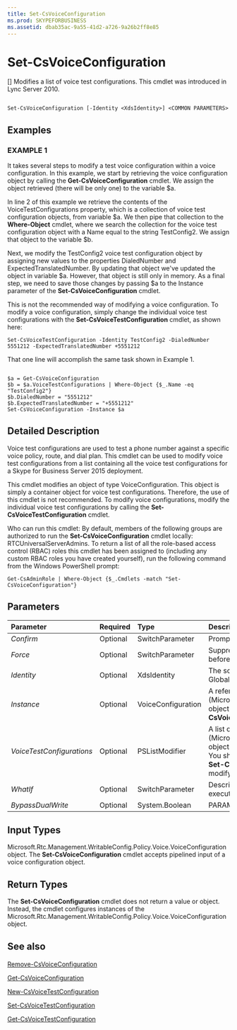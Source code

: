```yaml
---
title: Set-CsVoiceConfiguration
ms.prod: SKYPEFORBUSINESS
ms.assetid: dbab35ac-9a55-41d2-a726-9a26b2ff8e85
---
```



# Set-CsVoiceConfiguration
[]
Modifies a list of voice test configurations. This cmdlet was introduced in Lync Server 2010.
  
    
    


```

Set-CsVoiceConfiguration [-Identity <XdsIdentity>] <COMMON PARAMETERS>

```


## Examples


  
    
    

### EXAMPLE 1

It takes several steps to modify a test voice configuration within a voice configuration. In this example, we start by retrieving the voice configuration object by calling the **Get-CsVoiceConfiguration** cmdlet. We assign the object retrieved (there will be only one) to the variable $a.
  
    
    
In line 2 of this example we retrieve the contents of the VoiceTestConfigurations property, which is a collection of voice test configuration objects, from variable $a. We then pipe that collection to the **Where-Object** cmdlet, where we search the collection for the voice test configuration object with a Name equal to the string TestConfig2. We assign that object to the variable $b.
  
    
    
Next, we modify the TestConfig2 voice test configuration object by assigning new values to the properties DialedNumber and ExpectedTranslatedNumber. By updating that object we've updated the object in variable $a. However, that object is still only in memory. As a final step, we need to save those changes by passing $a to the Instance parameter of the **Set-CsVoiceConfiguration** cmdlet.
  
    
    
This is not the recommended way of modifying a voice configuration. To modify a voice configuration, simply change the individual voice test configurations with the **Set-CsVoiceTestConfiguration** cmdlet, as shown here:
  
    
    
 `Set-CsVoiceTestConfiguration -Identity TestConfig2 -DialedNumber 5551212 -ExpectedTranslatedNumber +5551212`
  
    
    
That one line will accomplish the same task shown in Example 1.
  
    
    



```

$a = Get-CsVoiceConfiguration
$b = $a.VoiceTestConfigurations | Where-Object {$_.Name -eq "TestConfig2"}
$b.DialedNumber = "5551212"
$b.ExpectedTranslatedNumber = "+5551212"
Set-CsVoiceConfiguration -Instance $a
```


## Detailed Description

Voice test configurations are used to test a phone number against a specific voice policy, route, and dial plan. This cmdlet can be used to modify voice test configurations from a list containing all the voice test configurations for a Skype for Business Server 2015 deployment.
  
    
    
This cmdlet modifies an object of type VoiceConfiguration. This object is simply a container object for voice test configurations. Therefore, the use of this cmdlet is not recommended. To modify voice configurations, modify the individual voice test configurations by calling the **Set-CsVoiceTestConfiguration** cmdlet.
  
    
    
Who can run this cmdlet: By default, members of the following groups are authorized to run the **Set-CsVoiceConfiguration** cmdlet locally: RTCUniversalServerAdmins. To return a list of all the role-based access control (RBAC) roles this cmdlet has been assigned to (including any custom RBAC roles you have created yourself), run the following command from the Windows PowerShell prompt:
  
    
    
 `Get-CsAdminRole | Where-Object {$_.Cmdlets -match "Set-CsVoiceConfiguration"}`
  
    
    

## Parameters



|**Parameter**|**Required**|**Type**|**Description**|
|:-----|:-----|:-----|:-----|
| _Confirm_ <br/> |Optional  <br/> |SwitchParameter  <br/> |Prompts you for confirmation before executing the command.  <br/> |
| _Force_ <br/> |Optional  <br/> |SwitchParameter  <br/> |Suppresses any confirmation prompts that would otherwise be displayed before making changes.  <br/> |
| _Identity_ <br/> |Optional  <br/> |XdsIdentity  <br/> |The scope of this object. The only value possible for this parameter is Global.  <br/> |
| _Instance_ <br/> |Optional  <br/> |VoiceConfiguration  <br/> |A reference to a voice configuration (Microsoft.Rtc.Management.WritableConfig.Policy.Voice.VoiceConfiguration) object. An object of this type can be retrieved by calling the **Get-CsVoiceConfiguration** cmdlet. <br/> |
| _VoiceTestConfigurations_ <br/> |Optional  <br/> |PSListModifier  <br/> |A list of all voice test configurations (Microsoft.Rtc.Management.WritableConfig.Policy.Voice.TestConfiguration objects) defined for the Skype for Business Server 2015 deployment.  <br/> You should modify individual voice test configuration objects by using the **Set-CsVoiceTestConfiguration** cmdlet. That is the recommended way of modifying configurations in this list. <br/> |
| _WhatIf_ <br/> |Optional  <br/> |SwitchParameter  <br/> |Describes what would happen if you executed the command without actually executing the command.  <br/> |
| _BypassDualWrite_ <br/> |Optional  <br/> |System.Boolean  <br/> |PARAMVALUE: $true | $false  <br/> |
   

## Input Types

Microsoft.Rtc.Management.WritableConfig.Policy.Voice.VoiceConfiguration object. The **Set-CsVoiceConfiguration** cmdlet accepts pipelined input of a voice configuration object.
  
    
    

## Return Types

The **Set-CsVoiceConfiguration** cmdlet does not return a value or object. Instead, the cmdlet configures instances of the Microsoft.Rtc.Management.WritableConfig.Policy.Voice.VoiceConfiguration object.
  
    
    

## See also


#### 


  
    
    
 [Remove-CsVoiceConfiguration](remove-csvoiceconfiguration.md)
  
    
    
 [Get-CsVoiceConfiguration](get-csvoiceconfiguration.md)
  
    
    
 [New-CsVoiceTestConfiguration](new-csvoicetestconfiguration.md)
  
    
    
 [Set-CsVoiceTestConfiguration](set-csvoicetestconfiguration.md)
  
    
    
 [Get-CsVoiceTestConfiguration](get-csvoicetestconfiguration.md)
